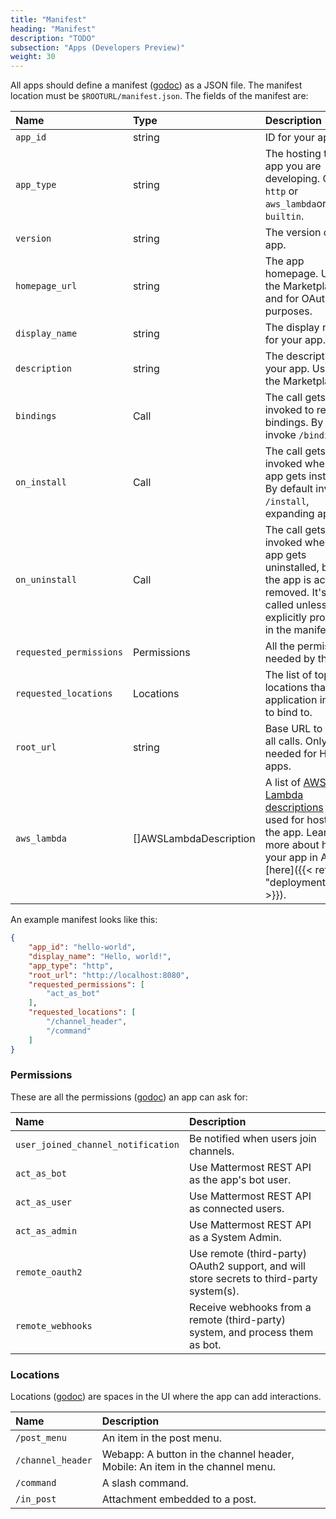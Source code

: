 ```yaml
---
title: "Manifest"
heading: "Manifest"
description: "TODO"
subsection: "Apps (Developers Preview)"
weight: 30
---
```


All apps should define a manifest ([godoc](https://pkg.go.dev/github.com/mattermost/mattermost-plugin-apps/apps#Manifest)) as a JSON file. The manifest location must be `$ROOTURL/manifest.json`. The fields of the manifest are:

| Name                    | Type                   | Description                                                                                                                                                                           |
| :---------------------- | :--------------------- | :------------------------------------------------------------------------------------------------------------------------------------------------------------------------------------ |
| `app_id`                | string                 | ID for your app.                                                                                                                                                                      |
| `app_type`              | string                 | The hosting type of app you are developing. Can be `http` or `aws_lambda`or `builtin`.                                                                                                |
| `version`               | string                 | The version of your app.                                                                                                                                                              |
| `homepage_url`          | string                 | The app homepage. Used in the Marketplace and for OAuth purposes.                                                                                                                     |
| `display_name`          | string                 | The display name for your app.                                                                                                                                                        |
| `description`           | string                 | The description for your app. Used in the Marketplace.                                                                                                                                |
| `bindings`              | Call                   | The call gets invoked to retrieve bindings. By default invoke `/bindings`.                                                                                                            |
| `on_install`            | Call                   | The call gets invoked when the app gets installed. By default invoke `/install`, expanding app.                                                                                       |
| `on_uninstall`          | Call                   | The call gets invoked when the app gets uninstalled, before the app is actually removed. It's not called unless explicitly provided in the manifest.                                  |
| `requested_permissions` | Permissions            | All the permissions needed by the app.                                                                                                                                                |
| `requested_locations`   | Locations              | The list of top-level locations that the application intends to bind to.                                                                                                              |
| `root_url`              | string                 | Base URL to send all calls. Only needed for HTTP apps.                                                                                                                                |
| `aws_lambda`            | []AWSLambdaDescription | A list of [AWS Lambda descriptions](https://aws.amazon.com/de/lambda/) to be used for hosting the app. Learn more about hosting your app in AWS [here]({{< ref "deployment#AWS" >}}). |

An example manifest looks like this:
```json
{
	"app_id": "hello-world",
    "display_name": "Hello, world!",
	"app_type": "http",
	"root_url": "http://localhost:8080",
	"requested_permissions": [
		"act_as_bot"
	],
	"requested_locations": [
		"/channel_header",
		"/command"
	]
}
```

### Permissions

These are all the permissions ([godoc](https://pkg.go.dev/github.com/mattermost/mattermost-plugin-apps/apps#Permission)) an app can ask for:

| Name                               | Description                                                                               |
| :--------------------------------- | :---------------------------------------------------------------------------------------- |
| `user_joined_channel_notification` | Be notified when users join channels.                                                     |
| `act_as_bot`                       | Use Mattermost REST API as the app's bot user.                                            |
| `act_as_user`                      | Use Mattermost REST API as connected users.                                               |
| `act_as_admin`                     | Use Mattermost REST API as a System Admin.                                                |
| `remote_oauth2`                    | Use remote (third-party) OAuth2 support, and will store secrets to third-party system(s). |
| `remote_webhooks`                  | Receive webhooks from a remote (third-party) system, and process them as bot.             |


### Locations

Locations ([godoc](https://pkg.go.dev/github.com/mattermost/mattermost-plugin-apps/apps#Location)) are spaces in the UI where the app can add interactions.

| Name              | Description                                                                  |
| :---------------- | :--------------------------------------------------------------------------- |
| `/post_menu`      | An item in the post menu.                                                    |
| `/channel_header` | Webapp: A button in the channel header, Mobile: An item in the channel menu. |
| `/command`        | A slash command.                                                             |
| `/in_post`        | Attachment embedded to a post.                                               |
